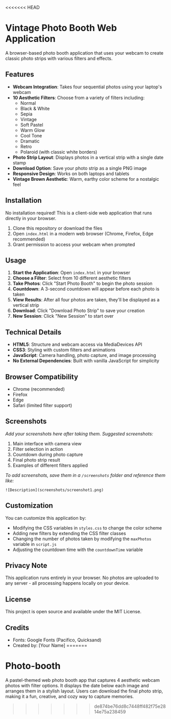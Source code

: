 <<<<<<< HEAD
# Vintage Photo Booth Web Application

A browser-based photo booth application that uses your webcam to create classic photo strips with various filters and effects.

## Features

- **Webcam Integration**: Takes four sequential photos using your laptop's webcam
- **10 Aesthetic Filters**: Choose from a variety of filters including:
  - Normal
  - Black & White
  - Sepia
  - Vintage
  - Soft Pastel
  - Warm Glow
  - Cool Tone
  - Dramatic
  - Retro
  - Polaroid (with classic white borders)
- **Photo Strip Layout**: Displays photos in a vertical strip with a single date stamp
- **Download Option**: Save your photo strip as a single PNG image
- **Responsive Design**: Works on both laptops and tablets
- **Vintage Brown Aesthetic**: Warm, earthy color scheme for a nostalgic feel

## Installation

No installation required! This is a client-side web application that runs directly in your browser.

1. Clone this repository or download the files
2. Open `index.html` in a modern web browser (Chrome, Firefox, Edge recommended)
3. Grant permission to access your webcam when prompted

## Usage

1. **Start the Application**: Open `index.html` in your browser
2. **Choose a Filter**: Select from 10 different aesthetic filters
3. **Take Photos**: Click "Start Photo Booth" to begin the photo session
4. **Countdown**: A 3-second countdown will appear before each photo is taken
5. **View Results**: After all four photos are taken, they'll be displayed as a vertical strip
6. **Download**: Click "Download Photo Strip" to save your creation
7. **New Session**: Click "New Session" to start over

## Technical Details

- **HTML5**: Structure and webcam access via MediaDevices API
- **CSS3**: Styling with custom filters and animations
- **JavaScript**: Camera handling, photo capture, and image processing
- **No External Dependencies**: Built with vanilla JavaScript for simplicity

## Browser Compatibility

- Chrome (recommended)
- Firefox
- Edge
- Safari (limited filter support)

## Screenshots

*Add your screenshots here after taking them. Suggested screenshots:*

1. Main interface with camera view
2. Filter selection in action
3. Countdown during photo capture
4. Final photo strip result
5. Examples of different filters applied

*To add screenshots, save them in a `/screenshots` folder and reference them like:*

```
![Description](screenshots/screenshot1.png)
```

## Customization

You can customize this application by:

- Modifying the CSS variables in `styles.css` to change the color scheme
- Adding new filters by extending the CSS filter classes
- Changing the number of photos taken by modifying the `maxPhotos` variable in `script.js`
- Adjusting the countdown time with the `countdownTime` variable

## Privacy Note

This application runs entirely in your browser. No photos are uploaded to any server - all processing happens locally on your device.

## License

This project is open source and available under the MIT License.

## Credits

- Fonts: Google Fonts (Pacifico, Quicksand)
- Created by: [Your Name]
=======
# Photo-booth
A pastel-themed web photo booth app that captures 4 aesthetic webcam photos with filter options. It displays the date below each image and arranges them in a stylish layout. Users can download the final photo strip, making it a fun, creative, and cozy way to capture memories.
>>>>>>> de874be76dd8c7448ff482f75e2814e75a238459
